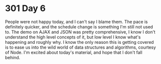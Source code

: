 # 301 Day 6
People were not happy today, and I can't say I blame them. The pace is definitely quicker, and the schedule change is something I'm still not used to. The demo on AJAX and JSON was pretty comprehensive, I know I don't understand the high level concepts of it, but low level I know what's happening and roughly why. I know the only reason this is getting covered is to ease us into the wild world of data structures and algorithms, courtesy of Node. I'm excited about today's material, and hope that I don't fall behind. 
